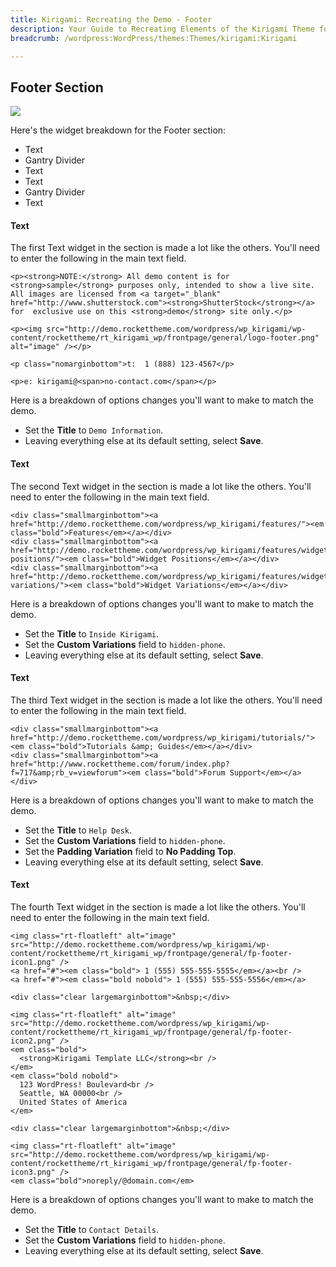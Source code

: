 ```yaml
---
title: Kirigami: Recreating the Demo - Footer
description: Your Guide to Recreating Elements of the Kirigami Theme for WordPress
breadcrumb: /wordpress:WordPress/themes:Themes/kirigami:Kirigami

---
```


Footer Section
-----
![][demo8]

Here's the widget breakdown for the Footer section:

* Text
* Gantry Divider
* Text
* Text
* Gantry Divider
* Text

#### Text
The first Text widget in the section is made a lot like the others. You'll need to enter the following in the main text field.

~~~
<p><strong>NOTE:</strong> All demo content is for <strong>sample</strong> purposes only, intended to show a live site. All images are licensed from <a target="_blank" href="http://www.shutterstock.com"><strong>ShutterStock</strong></a> for  exclusive use on this <strong>demo</strong> site only.</p>

<p><img src="http://demo.rockettheme.com/wordpress/wp_kirigami/wp-content/rockettheme/rt_kirigami_wp/frontpage/general/logo-footer.png" alt="image" /></p>

<p class="nomarginbottom">t:  1 (888) 123-4567</p>

<p>e: kirigami@<span>no-contact.com</span></p>
~~~

Here is a breakdown of options changes you'll want to make to match the demo.

* Set the **Title** to `Demo Information`.
* Leaving everything else at its default setting, select **Save**.

#### Text
The second Text widget in the section is made a lot like the others. You'll need to enter the following in the main text field.

~~~
<div class="smallmarginbottom"><a href="http://demo.rockettheme.com/wordpress/wp_kirigami/features/"><em class="bold">Features</em></a></div>
<div class="smallmarginbottom"><a href="http://demo.rockettheme.com/wordpress/wp_kirigami/features/widget-positions/"><em class="bold">Widget Positions</em></a></div>
<div class="smallmarginbottom"><a href="http://demo.rockettheme.com/wordpress/wp_kirigami/features/widget-variations/"><em class="bold">Widget Variations</em></a></div>
~~~

Here is a breakdown of options changes you'll want to make to match the demo.

* Set the **Title** to `Inside Kirigami`.
* Set the **Custom Variations** field to `hidden-phone`.
* Leaving everything else at its default setting, select **Save**.

#### Text
The third Text widget in the section is made a lot like the others. You'll need to enter the following in the main text field.

~~~
<div class="smallmarginbottom"><a href="http://demo.rockettheme.com/wordpress/wp_kirigami/tutorials/"><em class="bold">Tutorials &amp; Guides</em></a></div>
<div class="smallmarginbottom"><a href="http://www.rockettheme.com/forum/index.php?f=717&amp;rb_v=viewforum"><em class="bold">Forum Support</em></a></div>
~~~

Here is a breakdown of options changes you'll want to make to match the demo.

* Set the **Title** to `Help Desk`.
* Set the **Custom Variations** field to `hidden-phone`.
* Set the **Padding Variation** field to **No Padding Top**.
* Leaving everything else at its default setting, select **Save**.

#### Text
The fourth Text widget in the section is made a lot like the others. You'll need to enter the following in the main text field.

~~~
<img class="rt-floatleft" alt="image" src="http://demo.rockettheme.com/wordpress/wp_kirigami/wp-content/rockettheme/rt_kirigami_wp/frontpage/general/fp-footer-icon1.png" />
<a href="#"><em class="bold"> 1 (555) 555-555-5555</em></a><br />
<a href="#"><em class="bold nobold"> 1 (555) 555-555-5556</em></a>

<div class="clear largemarginbottom">&nbsp;</div>

<img class="rt-floatleft" alt="image" src="http://demo.rockettheme.com/wordpress/wp_kirigami/wp-content/rockettheme/rt_kirigami_wp/frontpage/general/fp-footer-icon2.png" />
<em class="bold">
  <strong>Kirigami Template LLC</strong><br />
</em>
<em class="bold nobold">
  123 WordPress! Boulevard<br />
  Seattle, WA 00000<br />
  United States of America
</em>

<div class="clear largemarginbottom">&nbsp;</div>

<img class="rt-floatleft" alt="image" src="http://demo.rockettheme.com/wordpress/wp_kirigami/wp-content/rockettheme/rt_kirigami_wp/frontpage/general/fp-footer-icon3.png" />
<em class="bold">noreply/@domain.com</em>
~~~

Here is a breakdown of options changes you'll want to make to match the demo.

* Set the **Title** to `Contact Details`.
* Set the **Custom Variations** field to `hidden-phone`.
* Leaving everything else at its default setting, select **Save**.

[demo8]: assets/wp_kirigami_demo_6.jpeg
